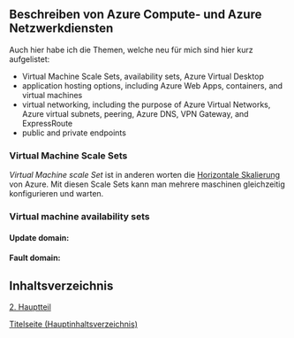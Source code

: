 ## Beschreiben von Azure Compute- und Azure Netzwerkdiensten

Auch hier habe ich die Themen, welche neu für mich sind hier kurz aufgelistet:

- Virtual Machine Scale Sets, availability sets, Azure Virtual Desktop
- application hosting options, including Azure Web Apps, containers, and virtual machines
- virtual networking, including the purpose of Azure Virtual Networks, Azure virtual subnets, peering, Azure DNS, VPN Gateway, and ExpressRoute
- public and private endpoints



### Virtual Machine Scale Sets

*Virtual Machine scale Set* ist in anderen worten die [Horizontale Skalierung](./Beschreiben_der_Vorteile_der_Verwendung_von_Clouddiensten.md#Horizontale-Skalierung) von Azure. Mit diesen Scale Sets kann man mehrere maschinen gleichzeitig konfigurieren und warten. 

### Virtual machine availability sets

#### **Update domain**:


#### **Fault domain**:




## Inhaltsverzeichnis

[2. Hauptteil](./README.md)

[Titelseite (Hauptinhaltsverzeichnis)](../README.md)
